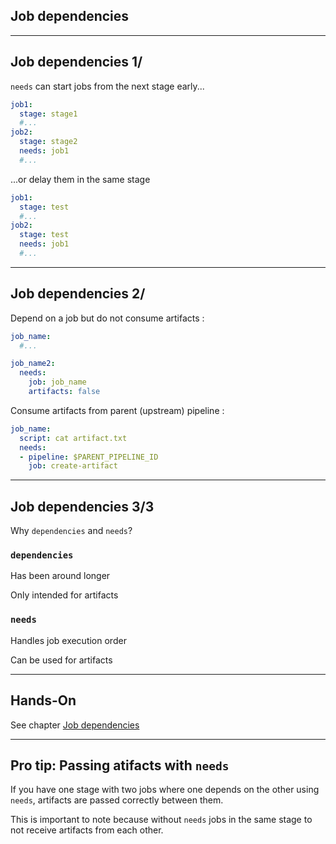 <!-- .slide: id="gitlab_job_deps" class="vertical-center" -->

<i class="fa-duotone fa-cubes fa-8x fa-duotone-colors-inverted" style="float: right; color: grey;"></i>

## Job dependencies

---

## Job dependencies 1/

`needs` [](https://docs.gitlab.com/ee/ci/yaml/#needs) can start jobs from the next stage early...

```yaml
job1:
  stage: stage1
  #...
job2:
  stage: stage2
  needs: job1
  #...
```

...or delay them in the same stage

```yaml
job1:
  stage: test
  #...
job2:
  stage: test
  needs: job1
  #...
```

---

## Job dependencies 2/

Depend on a job but do not consume artifacts [](https://docs.gitlab.com/ee/ci/yaml/#needsartifacts):

```yaml
job_name:
  #...

job_name2:
  needs:
    job: job_name
    artifacts: false
```

Consume artifacts from parent (upstream) pipeline [](https://docs.gitlab.com/ee/ci/yaml/#needspipelinejob):

```yaml
job_name:
  script: cat artifact.txt
  needs:
  - pipeline: $PARENT_PIPELINE_ID
    job: create-artifact
```

---

## Job dependencies 3/3

Why `dependencies` and `needs`?

### `dependencies`

Has been around longer

Only intended for artifacts

### `needs`

Handles job execution order

Can be used for artifacts

---

## Hands-On

See chapter [Job dependencies](/hands-on/2024-11-21/065_job_dependencies/exercise/)

---

## Pro tip: Passing atifacts with `needs`

If you have one stage with two jobs where one depends on the other using `needs`, artifacts are passed correctly between them.

This is important to note because without `needs` jobs in the same stage to not receive artifacts from each other.
